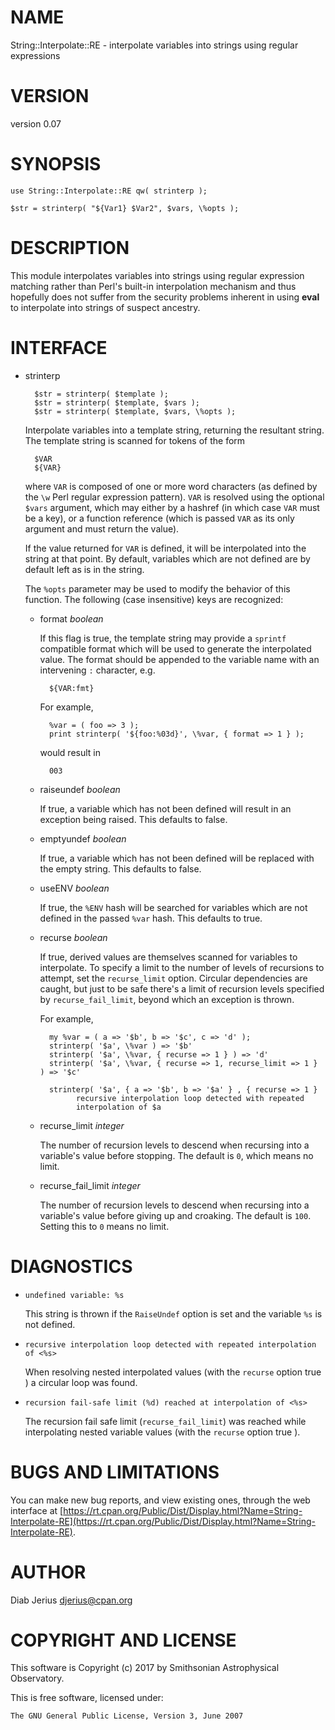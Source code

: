 # NAME

String::Interpolate::RE - interpolate variables into strings using regular expressions

# VERSION

version 0.07

# SYNOPSIS

    use String::Interpolate::RE qw( strinterp );

    $str = strinterp( "${Var1} $Var2", $vars, \%opts );

# DESCRIPTION

This module interpolates variables into strings using regular
expression matching rather than Perl's built-in interpolation
mechanism and thus hopefully does not suffer from the security
problems inherent in using **eval** to interpolate into strings of
suspect ancestry.

# INTERFACE

- strinterp

        $str = strinterp( $template );
        $str = strinterp( $template, $vars );
        $str = strinterp( $template, $vars, \%opts );

    Interpolate variables into a template string, returning the
    resultant string.  The template string is scanned for tokens of the
    form

        $VAR
        ${VAR}

    where `VAR` is composed of one or more word characters (as defined by
    the `\w` Perl regular expression pattern). `VAR` is resolved using
    the optional `$vars` argument, which may either by a hashref (in
    which case `VAR` must be a key), or a function reference (which is
    passed `VAR` as its only argument and must return the value).

    If the value returned for `VAR` is defined, it will be interpolated
    into the string at that point.  By default, variables which are not
    defined are by default left as is in the string.

    The `%opts` parameter may be used to modify the behavior of this
    function.  The following (case insensitive) keys are recognized:

    - format _boolean_

        If this flag is true, the template string may provide a `sprintf`
        compatible format which will be used to generate the interpolated
        value.  The format should be appended to the variable name with
        an intervening `:` character, e.g.

            ${VAR:fmt}

        For example,

            %var = ( foo => 3 );
            print strinterp( '${foo:%03d}', \%var, { format => 1 } );

        would result in

            003

    - raiseundef _boolean_

        If true, a variable which has not been defined will result in an
        exception being raised.  This defaults to false.

    - emptyundef _boolean_

        If true, a variable which has not been defined will be replaced with
        the empty string.  This defaults to false.

    - useENV _boolean_

        If true, the `%ENV` hash will be searched for variables which are not
        defined in the passed `%var` hash.  This defaults to true.

    - recurse _boolean_

        If true, derived values are themselves scanned for variables to
        interpolate.  To specify a limit to the number of levels of recursions
        to attempt, set the `recurse_limit` option.  Circular dependencies
        are caught, but just to be safe there's a limit of recursion levels
        specified by `recurse_fail_limit`, beyond which an exception is
        thrown.

        For example,

            my %var = ( a => '$b', b => '$c', c => 'd' );
            strinterp( '$a', \%var ) => '$b'
            strinterp( '$a', \%var, { recurse => 1 } ) => 'd'
            strinterp( '$a', \%var, { recurse => 1, recurse_limit => 1 } ) => '$c'

            strinterp( '$a', { a => '$b', b => '$a' } , { recurse => 1 }
                  recursive interpolation loop detected with repeated
                  interpolation of $a

    - recurse\_limit _integer_

        The number of recursion levels to descend when recursing into a
        variable's value before stopping.  The default is `0`, which means no
        limit.

    - recurse\_fail\_limit _integer_

        The number of recursion levels to descend when recursing into a
        variable's value before giving up and croaking.  The default is `100`.
        Setting this to `0` means no limit.

# DIAGNOSTICS

- `undefined variable: %s`

    This string is thrown if the `RaiseUndef` option is set and the
    variable `%s` is not defined.

- `recursive interpolation loop detected with repeated interpolation of <%s>`

    When resolving nested interpolated values (with the `recurse` option
    true ) a circular loop was found.

- `recursion fail-safe limit (%d) reached at interpolation of <%s>`

    The recursion fail safe limit (`recurse_fail_limit`) was reached while
    interpolating nested variable values (with the `recurse` option true ).

# BUGS AND LIMITATIONS

You can make new bug reports, and view existing ones, through the
web interface at [https://rt.cpan.org/Public/Dist/Display.html?Name=String-Interpolate-RE](https://rt.cpan.org/Public/Dist/Display.html?Name=String-Interpolate-RE).

# AUTHOR

Diab Jerius <djerius@cpan.org>

# COPYRIGHT AND LICENSE

This software is Copyright (c) 2017 by Smithsonian Astrophysical Observatory.

This is free software, licensed under:

    The GNU General Public License, Version 3, June 2007
